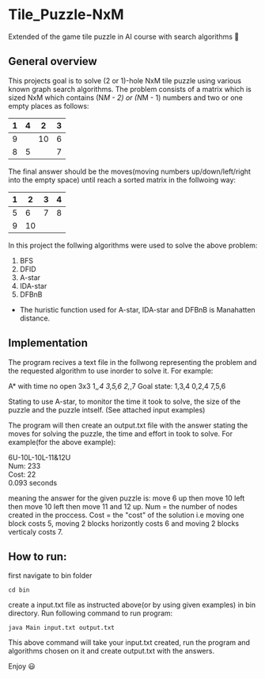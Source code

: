 # Tile_Puzzle-NxM
 Extended of the game tile puzzle in AI course with search algorithms :mag_right:

## General overview

This projects goal is to solve (2 or 1)-hole NxM tile puzzle using various known graph search algorithms.
The problem consists of a matrix which is sized NxM which contains (N*M - 2) or (N*M - 1)  numbers and two or one  empty places as follows:


| 1 | 4 | 2 | 3 |
| ------------- | ------------- | ------------- | ------------- |   
| 9  |  | 10 | 6 |
| 8  | 5 |   | 7 |

The final answer should be the moves(moving numbers up/down/left/right into the empty space) until reach a sorted matrix in the follwoing way:

| 1 | 2 | 3 | 4 |
| ------------- | ------------- | ------------- | ------------- |
| 5  | 6 | 7 | 8 |
| 9  | 10 |   |  |

In this project the follwing algorithms were used to solve the above problem:
1. BFS 
2. DFID
3. A-star
4. IDA-star
5. DFBnB

* The huristic function used for A-star, IDA-star and DFBnB is Manahatten distance.

## Implementation

The program recives a text file in the follwong representing the problem and the requested algorithm to use inorder to solve it.
For example:

A*
with time
no open
3x3
1,_,4
3,5,6
2,_,7
Goal state:
1,3,4
0,2,4
7,5,6


Stating to use A-star, to monitor the time it took to solve, the size of the puzzle and the puzzle intself.
(See attached input examples)

The program will then create an output.txt file with the answer stating the moves for solving the puzzle, the time and effort in took to solve. For example(for the above example):

6U-10L-10L-11&12U<br>
Num: 233<br>
Cost: 22<br>
0.093 seconds<br>

meaning the answer for the given puzzle is: move 6 up then move 10 left then move 10 left then move 11 and 12 up.
Num = the number of nodes created in the proccess.
Cost = the "cost" of the solution i.e moving one block costs 5, moving 2 blocks horizontly costs 6 and moving 2 blocks verticaly costs 7.

## How to run:


first navigate to bin folder
```
cd bin
```
create a input.txt file as instructed above(or by using given examples) in bin directory.
Run following command to run program:
```
java Main input.txt output.txt
```
This above command will take your input.txt created, run the program and algorithms chosen on it and create output.txt with the answers.

Enjoy 	:smiley:
